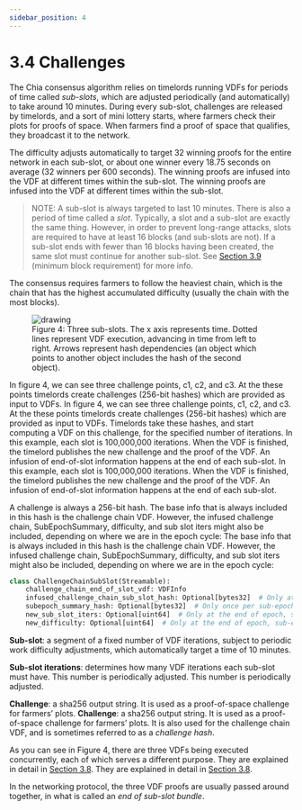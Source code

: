 ```yaml
---
sidebar_position: 4
---
```


# 3.4 Challenges

The Chia consensus algorithm relies on timelords running VDFs for periods of time called _sub-slots_, which are adjusted periodically (and automatically) to take around 10 minutes. During every sub-slot, challenges are released by timelords, and a sort of mini lottery starts, where farmers check their plots for proofs of space. When farmers find a proof of space that qualifies, they broadcast it to the network.

The difficulty adjusts automatically to target 32 winning proofs for the entire network in each sub-slot, or about one winner every 18.75 seconds on average (32 winners per 600 seconds). The winning proofs are infused into the VDF at different times within the sub-slot. The winning proofs are infused into the VDF at different times within the sub-slot.
> NOTE: A sub-slot is always targeted to last 10 minutes. There is also a period of time called a _slot_. Typically, a slot and a sub-slot are exactly the same thing. However, in order to prevent long-range attacks, slots are required to have at least 16 blocks (and sub-slots are not). If a sub-slot ends with fewer than 16 blocks having been created, the same slot must continue for another sub-slot. See [Section 3.9](/docs/03consensus/overflow_blocks#minimum-block-requirement "Section 3.9: Overflow Blocks") (minimum block requirement) for more info.

The consensus requires farmers to follow the heaviest chain, which is the chain that has the highest accumulated difficulty (usually the chain with the most blocks).

<figure>
<img src="/img/challenges.png" alt="drawing"/>
<figcaption>
Figure 4: Three sub-slots. The x axis represents time. Dotted lines represent VDF execution, advancing in time from left to right. Arrows represent hash dependencies (an object which points to another object includes the hash of the second object). 
</figcaption>
</figure>

In figure 4, we can see three challenge points, c1, c2, and c3. At the these points timelords create challenges (256-bit hashes) which are provided as input to VDFs. In figure 4, we can see three challenge points, c1, c2, and c3. At the these points timelords create challenges (256-bit hashes) which are provided as input to VDFs. Timelords take these hashes, and start computing a VDF on this challenge, for the specified number of iterations. In this example, each slot is 100,000,000 iterations. When the VDF is finished, the timelord publishes the new challenge and the proof of the VDF. An infusion of end-of-slot information happens at the end of each sub-slot. In this example, each slot is 100,000,000 iterations. When the VDF is finished, the timelord publishes the new challenge and the proof of the VDF. An infusion of end-of-slot information happens at the end of each sub-slot.

A challenge is always a 256-bit hash. The base info that is always included in this hash is the challenge chain VDF. However, the infused challenge chain, SubEpochSummary, difficulty, and sub slot iters might also be included, depending on where we are in the epoch cycle: The base info that is always included in this hash is the challenge chain VDF. However, the infused challenge chain, SubEpochSummary, difficulty, and sub slot iters might also be included, depending on where we are in the epoch cycle:

```python
class ChallengeChainSubSlot(Streamable):
    challenge_chain_end_of_slot_vdf: VDFInfo
    infused_challenge_chain_sub_slot_hash: Optional[bytes32]  # Only at the end of a slot
    subepoch_summary_hash: Optional[bytes32]  # Only once per sub-epoch, and one sub-epoch delayed
    new_sub_slot_iters: Optional[uint64]  # Only at the end of epoch, sub-epoch, and slot
    new_difficulty: Optional[uint64]  # Only at the end of epoch, sub-epoch, and slot
```

**Sub-slot**: a segment of a fixed number of VDF iterations, subject to periodic work difficulty adjustments, which automatically target a time of 10 minutes.

**Sub-slot iterations**: determines how many VDF iterations each sub-slot must have. This number is periodically adjusted. This number is periodically adjusted.

**Challenge**: a sha256 output string. It is used as a proof-of-space challenge for farmers’ plots. **Challenge**: a sha256 output string. It is used as a proof-of-space challenge for farmers’ plots. It is also used for the challenge chain VDF, and is sometimes referred to as a _challenge hash_.

As you can see in Figure 4, there are three VDFs being executed concurrently, each of which serves a different purpose. They are explained in detail in [Section 3.8](/docs/03consensus/three_vdf_chains "Section 3.8: Three VDF Chains"). They are explained in detail in [Section 3.8](/docs/03consensus/three_vdf_chains "Section 3.8: Three VDF Chains").

In the networking protocol, the three VDF proofs are usually passed around together, in what is called an _end of sub-slot bundle_.
